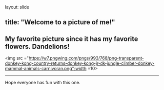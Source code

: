 layout: slide

title: "Welcome to a picture of me!"
---

## My favorite picture since it has my favorite flowers. Dandelions!
<img src ="https://w7.pngwing.com/pngs/993/768/png-transparent-donkey-kong-country-returns-donkey-kong-jr-dk-jungle-climber-donkey-mammal-animals-carnivoran.png";width =10>


---

Hope everyone has fun with this one.
